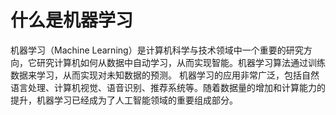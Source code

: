 # 什么是机器学习


机器学习（Machine Learning）是计算机科学与技术领域中一个重要的研究方向，它研究计算机如何从数据中自动学习，从而实现智能。机器学习算法通过训练数据来学习，从而实现对未知数据的预测。
机器学习的应用非常广泛，包括自然语言处理、计算机视觉、语音识别、推荐系统等。随着数据量的增加和计算能力的提升，机器学习已经成为了人工智能领域的重要组成部分。


